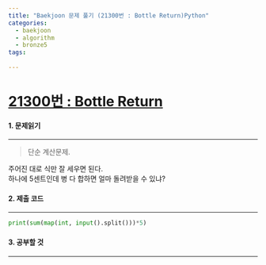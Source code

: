 ```yaml
---
title: "Baekjoon 문제 풀기 (21300번 : Bottle Return)Python"
categories:
  - baekjoon
  - algorithm
  - bronze5
tags:
 
---
```



# [21300번 : Bottle Return](https://www.acmicpc.net/problem/21300)

#### 1. 문제읽기
---

> 단순 계산문제.   

주어진 대로 식만 잘 세우면 된다.  
하나에 5센트인데 병 다 합하면 얼마 돌려받을 수 있냐?  

#### 2. 제출 코드 
---

```python
print(sum(map(int, input().split()))*5)
```



#### 3. 공부할 것
---

